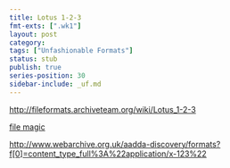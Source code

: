 ```yaml
---
title: Lotus 1-2-3
fmt-exts: [".wk1"]
layout: post
category:
tags: ["Unfashionable Formats"]
status: stub
publish: true
series-position: 30
sidebar-include: _uf.md
---
```


http://fileformats.archiveteam.org/wiki/Lotus_1-2-3

[file magic](https://github.com/file/file/blob/d9e9aa9f06757947a1e51f80925445b2f18a6fc3/magic/Magdir/msdos#L543)

http://www.webarchive.org.uk/aadda-discovery/formats?f[0]=content_type_full%3A%22application/x-123%22
